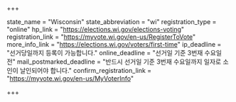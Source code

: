 +++

state_name = "Wisconsin"
state_abbreviation = "wi"
registration_type = "online"
hp_link = "https://elections.wi.gov/elections-voting"
registration_link = "https://myvote.wi.gov/en-us/RegisterToVote"
more_info_link = "https://elections.wi.gov/voters/first-time"
ip_deadline = "선거당일까지 등록이 가능합니다."
online_deadline = "선거일 기준 3번재 수요일 전"
mail_postmarked_deadline = "반드시 선거일 기준 3번재 수요일까지 일자로 소인이 날인되어야 합니다."
confirm_registration_link = "https://myvote.wi.gov/en-us/MyVoterInfo"

+++